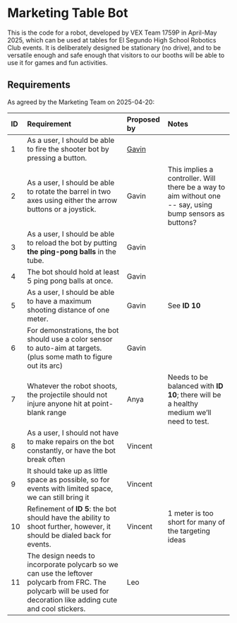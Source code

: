 # Marketing Table Bot

This is the code for a robot, developed by VEX Team 1759P in April-May 2025,
which can be used at tables for El Segundo High School Robotics Club events.
It is deliberately designed be stationary (no drive), and to be versatile
enough and safe enough that visitors to our booths will be able to use it for
games and fun activities.

## Requirements

As agreed by the Marketing Team on 2025-04-20:

| ID  | Requirement | Proposed by | Notes |
| :-- |  :--------- | :---------- | :---- |
| 1 | As a user, I should be able to fire the shooter bot by pressing a button. |[Gavin](https://discord.com/channels/692859187780255744/694330442794402035/1363267254740844616) | |
| 2 | As a user, I should be able to rotate the barrel in two axes using either the arrow buttons or a joystick. | Gavin | This implies a controller.  Will there be a way to aim without one -- say, using bump sensors as buttons? |
| 3 | As a user, I should be able to reload the bot by putting **the ping-pong balls** in the tube. | Gavin | |
| 4 | The bot should hold at least 5 ping pong balls at once. | Gavin | |
| 5 | As a user, I should be able to have a maximum shooting distance of one meter. | Gavin | See **ID 10** |
| 6 | For demonstrations, the bot should use a color sensor to auto-aim at targets. (plus some math to figure out its arc) | Gavin | |
| 7 | Whatever the robot shoots, the projectile should not injure anyone hit at point-blank range | Anya | Needs to be balanced with **ID 10**; there will be a healthy medium we’ll need to test. |
| 8 | As a user, I should not have to make repairs on the bot constantly, or have the bot break often | Vincent | |
| 9 | It should take up as little space as possible, so for events with limited space, we can still bring it | Vincent | |
| 10 | Refinement of **ID 5**: the bot should have the ability to shoot further, however, it should be dialed back for events. | Vincent | 1 meter is too short for many of the targeting ideas |
| 11 | The design needs to incorporate polycarb so we can use the leftover polycarb from FRC. The polycarb will be used for decoration like adding cute and cool stickers. | Leo | |
